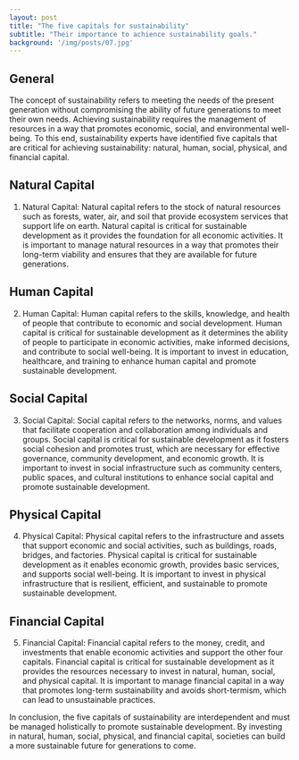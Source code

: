 ```yaml
---
layout: post
title: "The five capitals for sustainability"
subtitle: "Their importance to achience sustainability goals."
background: '/img/posts/07.jpg'
---
```


## General

The concept of sustainability refers to meeting the needs of the present generation without compromising the ability of future generations to meet their own needs. Achieving sustainability requires the management of resources in a way that promotes economic, social, and environmental well-being. To this end, sustainability experts have identified five capitals that are critical for achieving sustainability: natural, human, social, physical, and financial capital.

## Natural Capital
1. Natural Capital: Natural capital refers to the stock of natural resources such as forests, water, air, and soil that provide ecosystem services that support life on earth. Natural capital is critical for sustainable development as it provides the foundation for all economic activities. It is important to manage natural resources in a way that promotes their long-term viability and ensures that they are available for future generations.

## Human Capital
2. Human Capital: Human capital refers to the skills, knowledge, and health of people that contribute to economic and social development. Human capital is critical for sustainable development as it determines the ability of people to participate in economic activities, make informed decisions, and contribute to social well-being. It is important to invest in education, healthcare, and training to enhance human capital and promote sustainable development.

## Social Capital
3. Social Capital: Social capital refers to the networks, norms, and values that facilitate cooperation and collaboration among individuals and groups. Social capital is critical for sustainable development as it fosters social cohesion and promotes trust, which are necessary for effective governance, community development, and economic growth. It is important to invest in social infrastructure such as community centers, public spaces, and cultural institutions to enhance social capital and promote sustainable development.

## Physical Capital
4. Physical Capital: Physical capital refers to the infrastructure and assets that support economic and social activities, such as buildings, roads, bridges, and factories. Physical capital is critical for sustainable development as it enables economic growth, provides basic services, and supports social well-being. It is important to invest in physical infrastructure that is resilient, efficient, and sustainable to promote sustainable development.

## Financial Capital
5. Financial Capital: Financial capital refers to the money, credit, and investments that enable economic activities and support the other four capitals. Financial capital is critical for sustainable development as it provides the resources necessary to invest in natural, human, social, and physical capital. It is important to manage financial capital in a way that promotes long-term sustainability and avoids short-termism, which can lead to unsustainable practices.

In conclusion, the five capitals of sustainability are interdependent and must be managed holistically to promote sustainable development. By investing in natural, human, social, physical, and financial capital, societies can build a more sustainable future for generations to come.